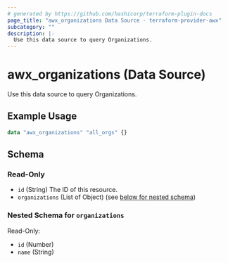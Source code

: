 ```yaml
---
# generated by https://github.com/hashicorp/terraform-plugin-docs
page_title: "awx_organizations Data Source - terraform-provider-awx"
subcategory: ""
description: |-
  Use this data source to query Organizations.
---
```


# awx_organizations (Data Source)

Use this data source to query Organizations.

## Example Usage

```terraform
data "awx_organizations" "all_orgs" {}
```

<!-- schema generated by tfplugindocs -->
## Schema

### Read-Only

- `id` (String) The ID of this resource.
- `organizations` (List of Object) (see [below for nested schema](#nestedatt--organizations))

<a id="nestedatt--organizations"></a>
### Nested Schema for `organizations`

Read-Only:

- `id` (Number)
- `name` (String)
